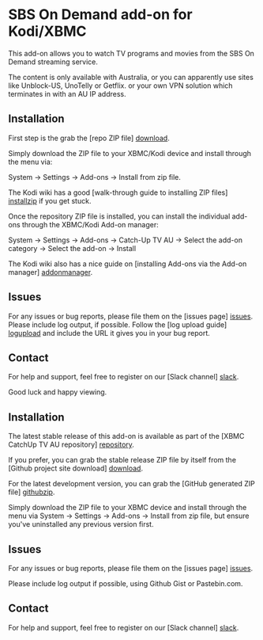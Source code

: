 SBS On Demand add-on for Kodi/XBMC
==================================

This add-on allows you to watch TV programs and movies from the SBS On Demand
streaming service.

The content is only available with Australia, or you can apparently use sites
like Unblock-US, UnoTelly or Getflix. or your own VPN solution which
terminates in with an AU IP address.


Installation
------------
First step is the grab the [repo ZIP file] [download].

Simply download the ZIP file to your XBMC/Kodi device and install through the menu via:

System -> Settings -> Add-ons -> Install from zip file.

The Kodi wiki has a good [walk-through guide to installing ZIP files] [installzip] if you get stuck.

Once the repository ZIP file is installed, you can install the individual add-ons through the XBMC/Kodi Add-on manager:

System -> Settings -> Add-ons -> Catch-Up TV AU -> Select the add-on category -> Select the add-on -> Install

The Kodi wiki also has a nice guide on [installing Add-ons via the Add-on manager] [addonmanager].

Issues
------
For any issues or bug reports, please file them on the [issues page] [issues].
Please include log output, if possible. Follow the [log upload guide] [logupload] and include the URL it gives you in your bug report.

Contact
-------
For help and support, feel free to register on our [Slack channel] [slack].

Good luck and happy viewing.

[download]: https://github.com/xbmc-catchuptv-au/repo/tree/master/plugin.video.sbs
[issues]: https://github.com/xbmc-catchuptv-au/plugin.video.sbs/issues
[installzip]: http://kodi.wiki/view/HOW-TO:Install_add-ons_from_zip_files
[addonmanager]: http://kodi.wiki/view/Add-on_manager
[logupload]: http://kodi.wiki/view/Log_file/Easy
[slack]: http://slack-invite.aussieaddons.com/





Installation
------------
The latest stable release of this add-on is available as part of the
[XBMC CatchUp TV AU repository] [repository].

If you prefer, you can grab the stable release ZIP file by itself from the
[Github project site download] [download].

For the latest development version, you can grab the [GitHub generated ZIP file] [githubzip].

Simply download the ZIP file to your XBMC device and install through the menu via
System -> Settings -> Add-ons -> Install from zip file, but ensure you've
uninstalled any previous version first.

Issues
------
For any issues or bug reports, please file them on the [issues page] [issues].

Please include log output if possible, using Github Gist or Pastebin.com.

Contact
-------
For help and support, feel free to register on our [Slack channel] [slack].

[repository]: https://github.com/xbmc-catchuptv-au/repo
[download]: https://github.com/xbmc-catchuptv-au/repo/tree/master/plugin.video.sbs
[githubzip]: https://github.com/xbmc-catchuptv-au/plugin.video.sbs/archive/master.zip
[issues]: https://github.com/xbmc-catchuptv-au/plugin.video.sbs/issues
[slack]: http://slack-invite.aussieaddons.com/
